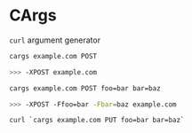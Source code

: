 # CArgs

`curl` argument generator

```bash
cargs example.com POST

>>> -XPOST example.com
```

```bash
cargs example.com POST foo=bar bar=baz

>>> -XPOST -Ffoo=bar -Fbar=baz example.com
```

```bash
curl `cargs example.com PUT foo=bar bar=baz`
```

